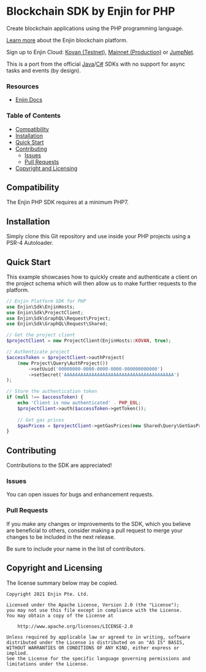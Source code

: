 # Blockchain SDK by Enjin for PHP

Create blockchain applications using the PHP programming language.

[Learn more](https://enjin.io/) about the Enjin blockchain platform.

Sign up to Enjin Cloud: [Kovan (Testnet)](https://kovan.cloud.enjin.io/),
[Mainnet (Production)](https://cloud.enjin.io/) or [JumpNet](https://jumpnet.cloud.enjin.io/).

This is a port from the official [Java](https://github.com/enjin/enjin-java-sdk)/[C#](https://github.com/enjin/enjin-csharp-sdk) SDKs with no support for async tasks and events (by design).

### Resources

* [Enjin Docs](https://docs.enjin.io)

### Table of Contents

* [Compatibility](#compatibility)
* [Installation](#installation)
* [Quick Start](#quick-start)
* [Contributing](#contributing)
    * [Issues](#issues)
    * [Pull Requests](#pull-requests)
* [Copyright and Licensing](#copyright-and-licensing)

## Compatibility

The Enjin PHP SDK requires at a minimum PHP7.

## Installation

Simply clone this Git repository and use inside your PHP projects using a PSR-4 Autoloader.

## Quick Start

This example showcases how to quickly create and authenticate a client on the project schema which will then allow us to
make further requests to the platform.

```php
// Enjin Platform SDK for PHP
use Enjin\Sdk\EnjinHosts;
use Enjin\Sdk\ProjectClient;
use Enjin\Sdk\GraphQL\Request\Project;
use Enjin\Sdk\GraphQL\Request\Shared;

// Get the project client
$projectClient = new ProjectClient(EnjinHosts::KOVAN, true);

// Authenticate project
$accessToken = $projectClient->authProject(
    (new Project\Query\AuthProject())
        ->setUuid('00000000-0000-0000-0000-000000000000')
        ->setSecret('AAAAAAAAAAAAAAAAAAAAAAAAAAAAAAAAAAAAAAAA')
);

// Store the authentication token
if (null !== $accessToken) {
    echo 'Client is now authenticated' . PHP_EOL;
    $projectClient->auth($accessToken->getToken());
    
    // Get gas prices
    $gasPrices = $projectClient->getGasPrices(new Shared\Query\GetGasPrices());
}
```

## Contributing

Contributions to the SDK are appreciated!

### Issues

You can open issues for bugs and enhancement requests.

### Pull Requests

If you make any changes or improvements to the SDK, which you believe are beneficial to others, consider making a pull
request to merge your changes to be included in the next release.

Be sure to include your name in the list of contributors.

## Copyright and Licensing

The license summary below may be copied.

```text
Copyright 2021 Enjin Pte. Ltd.

Licensed under the Apache License, Version 2.0 (the "License");
you may not use this file except in compliance with the License.
You may obtain a copy of the License at

    http://www.apache.org/licenses/LICENSE-2.0

Unless required by applicable law or agreed to in writing, software
distributed under the License is distributed on an "AS IS" BASIS,
WITHOUT WARRANTIES OR CONDITIONS OF ANY KIND, either express or implied.
See the License for the specific language governing permissions and
limitations under the License.
```